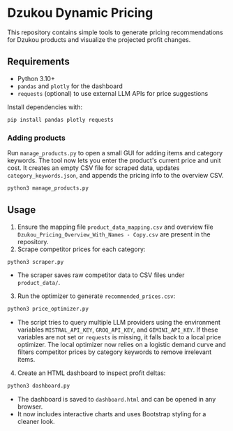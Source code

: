 # Dzukou Dynamic Pricing

This repository contains simple tools to generate pricing recommendations for Dzukou products and visualize the projected profit changes.

## Requirements
- Python 3.10+
- `pandas` and `plotly` for the dashboard
- `requests` (optional) to use external LLM APIs for price suggestions

Install dependencies with:
```bash
pip install pandas plotly requests
```

### Adding products
Run `manage_products.py` to open a small GUI for adding items and category
keywords. The tool now lets you enter the product's current price and unit
cost. It creates an empty CSV file for scraped data, updates
`category_keywords.json`, and appends the pricing info to the overview CSV.

```bash
python3 manage_products.py
```

## Usage
1. Ensure the mapping file `product_data_mapping.csv` and overview file `Dzukou_Pricing_Overview_With_Names - Copy.csv` are present in the repository.
2. Scrape competitor prices for each category:
```bash
python3 scraper.py
```
   - The scraper saves raw competitor data to CSV files under `product_data/`.
3. Run the optimizer to generate `recommended_prices.csv`:
```bash
python3 price_optimizer.py
```
   - The script tries to query multiple LLM providers using the environment variables `MISTRAL_API_KEY`, `GROQ_API_KEY`, and `GEMINI_API_KEY`. If these variables are not set or `requests` is missing, it falls back to a local price optimizer. The local optimizer now relies on a logistic demand curve and filters competitor prices by category keywords to remove irrelevant items.
4. Create an HTML dashboard to inspect profit deltas:
```bash
python3 dashboard.py
```
   - The dashboard is saved to `dashboard.html` and can be opened in any browser.
   - It now includes interactive charts and uses Bootstrap styling for a cleaner look.


